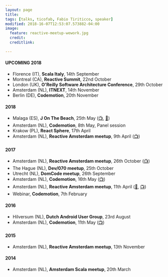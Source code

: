 ```yaml
---
layout: page
title:
tags: [talks, ticofab, Fabio Tiriticco, speaker]
modified: 2018-16-07T12:53:07.573882-04:00
image:
  feature: reactive-meetup-wework.jpg
  credit:
  creditlink:

---
```


#### UPCOMING 2018

* Florence (IT), **Scala Italy**, 14th September
* Montreal (CA), **Reactive Summit**, 22nd October 
* London (UK), **O'Reilly Software Architecture Conference**, 29th October
* Amsterdam (NL), **ITNEXT**, 14th November
* Berlin (DE), **Codemotion**, 20th November

#### 2018

* Malaga (ES), **J On The Beach**, 25th May ([📺](https://youtu.be/OOXRgd5yUQo), [🎤](https://youtu.be/pZgrAnORNAU))
* Amsterdam (NL), **Codemotion**, 8th May, Panel session
* Krakow (PL), **React Sphere**, 17th April
* Amsterdam (NL), **Reactive Amsterdam meetup**, 9th April ([📺](https://youtu.be/M8P3MFmMDk4))

#### 2017

* Amsterdam (NL), **Reactive Amsterdam meetup**, 26th October ([📺](https://youtu.be/J1mkMYIO9gg))
* The Hague (NL), **Dev/070 meetup**, 25th October
* Utrecht (NL), **DomCode meetup**, 26th September
* Amsterdam (NL), **Codemotion**, 16th May ([📺](https://youtu.be/zgKoAfhCHVE))
* Amsterdam (NL), **Reactive Amsterdam meetup**, 11th April ([🎤](https://youtu.be/eKkeHHTSETw), [📺](https://youtu.be/MQGXrrhGUTw))
* Webinar, **Codemotion**, 7th February

#### 2016

* Hilversum (NL), **Dutch Android User Group**, 23rd August
* Amsterdam (NL), **Codemotion**, 11th May ([📺](https://youtu.be/QGYzrEZEW_k))

#### 2015

* Amsterdam (NL), **Reactive Amsterdam meetup**, 13th November

#### 2014

* Amsterdam (NL), **Amsterdam Scala meetup**, 20th March



